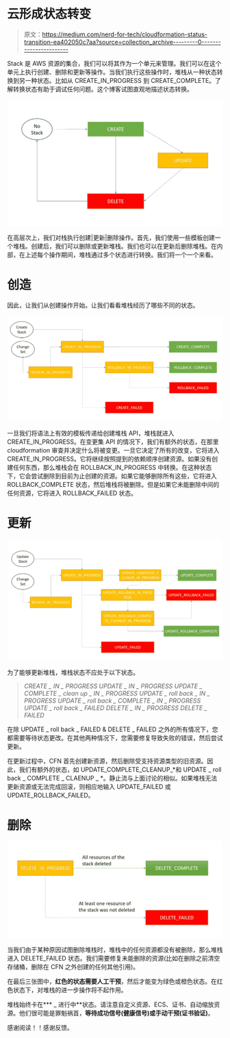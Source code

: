 # 云形成状态转变

> 原文：<https://medium.com/nerd-for-tech/cloudformation-status-transition-ea402050c7aa?source=collection_archive---------0----------------------->

Stack 是 AWS 资源的集合，我们可以将其作为一个单元来管理。我们可以在这个单元上执行创建、删除和更新等操作。当我们执行这些操作时，堆栈从一种状态转换到另一种状态。比如从 CREATE_IN_PROGRESS 到 CREATE_COMPLETE。了解转换状态有助于调试任何问题。这个博客试图直观地描述状态转换。

![](img/4009935dfb34f73e2888cfb6b20bb7cb.png)

在高层次上，我们对栈执行创建|更新|删除操作。首先，我们使用一些模板创建一个堆栈。创建后，我们可以删除或更新堆栈。我们也可以在更新后删除堆栈。在内部，在上述每个操作期间，堆栈通过多个状态进行转换。我们将一个一个来看。

# 创造

因此，让我们从创建操作开始。让我们看看堆栈经历了哪些不同的状态。

![](img/bb9f5756b5f14f19526797c701de13be.png)

一旦我们将语法上有效的模板传递给创建堆栈 API，堆栈就进入 CREATE_IN_PROGRESS。在变更集 API 的情况下，我们有额外的状态，在那里 cloudformation 审查并决定什么将被变更。一旦它决定了所有的改变，它将进入 CREATE_IN_PROGRESS。它将继续按照提到的依赖顺序创建资源。如果没有创建任何东西，那么堆栈会在 ROLLBACK_IN_PROGRESS 中转换。在这种状态下，它会尝试删除到目前为止创建的资源。如果它能够删除所有这些，它将进入 ROLLBACK_COMPLETE 状态，然后堆栈将被删除。但是如果它未能删除中间的任何资源，它将进入 ROLLBACK_FAILED 状态。

# 更新

![](img/7e0f95aa1d6980920a32df5caa1b21b3.png)

为了能够更新堆栈，堆栈状态不应处于以下状态。

> *CREATE _ IN _ PROGRESS
> UPDATE _ IN _ PROGRESS
> UPDATE _ COMPLETE _ clean up _ IN _ PROGRESS
> UPDATE _ roll back _ IN _ PROGRESS
> UPDATE _ roll back _ COMPLETE _ IN _ PROGRESS
> UPDATE _ roll back _ FAILED
> DELETE _ IN _ PROGRESS
> DELETE _ FAILED*

在除 UPDATE _ roll back _ FAILED & DELETE _ FAILED 之外的所有情况下，您都需要等待状态更改。在其他两种情况下，您需要修复导致失败的错误，然后尝试更新。

在更新过程中，CFN 首先创建新资源，然后删除受支持资源类型的旧资源。因此，我们有额外的状态，如 UPDATE_COMPLETE_CLEANUP_*和 UPDATE _ roll back _ COMPLETE _ CLAENUP _ *。静止流与上面讨论的相似。如果堆栈无法更新资源或无法完成回滚，则相应地输入 UPDATE_FAILED 或 UPDATE_ROLLBACK_FAILED。

# 删除

![](img/caf768094d089ef714af3052f0866543.png)

当我们由于某种原因试图删除堆栈时，堆栈中的任何资源都没有被删除，那么堆栈进入 DELETE_FAILED 状态。我们需要修复未能删除的资源(比如在删除之前清空存储桶，删除在 CFN 之外创建的任何其他引用)。

在最后三张图中，**红色的状态需要人工干预**，然后才能变为绿色或橙色状态。在红色状态下，对堆栈的进一步操作将不起作用。

堆栈始终卡在*** _ 进行中**状态。请注意自定义资源、ECS、证书、自动缩放资源。他们很可能是罪魁祸首，**等待成功信号(健康信号)或手动干预(证书验证)**。

感谢阅读！！感谢反馈。